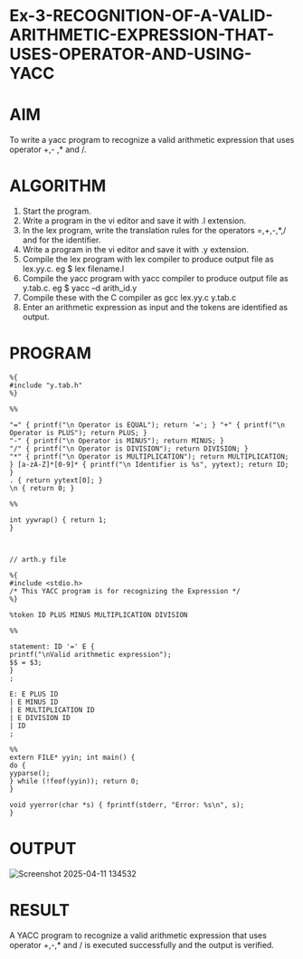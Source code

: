 # Ex-3-RECOGNITION-OF-A-VALID-ARITHMETIC-EXPRESSION-THAT-USES-OPERATOR-AND-USING-YACC
# AIM
To write a yacc program to recognize a valid arithmetic expression that uses operator +,- ,* and /.
# ALGORITHM
1.	Start the program.
2.	Write a program in the vi editor and save it with .l extension.
3.	In the lex program, write the translation rules for the operators =,+,-,*,/ and for the identifier.
4.	Write a program in the vi editor and save it with .y extension.
5.	Compile the lex program with lex compiler to produce output file as lex.yy.c. eg $ lex filename.l
6.	Compile the yacc program with yacc compiler to produce output file as y.tab.c. eg $ yacc –d arith_id.y
7.	Compile these with the C compiler as gcc lex.yy.c y.tab.c
8.	Enter an arithmetic expression as input and the tokens are identified as output.
# PROGRAM
```
%{
#include "y.tab.h"
%}

%%

"=" { printf("\n Operator is EQUAL"); return '='; } "+" { printf("\n Operator is PLUS"); return PLUS; }
"-" { printf("\n Operator is MINUS"); return MINUS; }
"/" { printf("\n Operator is DIVISION"); return DIVISION; }
"*" { printf("\n Operator is MULTIPLICATION"); return MULTIPLICATION; } [a-zA-Z]*[0-9]* { printf("\n Identifier is %s", yytext); return ID; }
. { return yytext[0]; }
\n { return 0; }

%%

int yywrap() { return 1;
}



// arth.y file

%{
#include <stdio.h>
/* This YACC program is for recognizing the Expression */
%}

%token ID PLUS MINUS MULTIPLICATION DIVISION

%%

statement: ID '=' E {
printf("\nValid arithmetic expression");
$$ = $3;
}
;
 
E: E PLUS ID
| E MINUS ID
| E MULTIPLICATION ID
| E DIVISION ID
| ID
;

%%
extern FILE* yyin; int main() {
do {
yyparse();
} while (!feof(yyin)); return 0;
}

void yyerror(char *s) { fprintf(stderr, "Error: %s\n", s);
}
```
# OUTPUT
![Screenshot 2025-04-11 134532](https://github.com/user-attachments/assets/98415746-be49-4de8-a98e-3a7ed8ce892e)

# RESULT
A YACC program to recognize a valid arithmetic expression that uses operator +,-,* and / is executed successfully and the output is verified.
